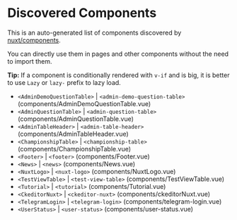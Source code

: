 # Discovered Components

This is an auto-generated list of components discovered by [nuxt/components](https://github.com/nuxt/components).

You can directly use them in pages and other components without the need to import them.

**Tip:** If a component is conditionally rendered with `v-if` and is big, it is better to use `Lazy` or `lazy-` prefix to lazy load.

- `<AdminDemoQuestionTable>` | `<admin-demo-question-table>` (components/AdminDemoQuestionTable.vue)
- `<AdminQuestionTable>` | `<admin-question-table>` (components/AdminQuestionTable.vue)
- `<AdminTableHeader>` | `<admin-table-header>` (components/AdminTableHeader.vue)
- `<ChampionshipTable>` | `<championship-table>` (components/ChampionshipTable.vue)
- `<Footer>` | `<footer>` (components/Footer.vue)
- `<News>` | `<news>` (components/News.vue)
- `<NuxtLogo>` | `<nuxt-logo>` (components/NuxtLogo.vue)
- `<TestViewTable>` | `<test-view-table>` (components/TestViewTable.vue)
- `<Tutorial>` | `<tutorial>` (components/Tutorial.vue)
- `<CkeditorNuxt>` | `<ckeditor-nuxt>` (components/ckeditorNuxt.vue)
- `<TelegramLogin>` | `<telegram-login>` (components/telegram-login.vue)
- `<UserStatus>` | `<user-status>` (components/user-status.vue)
